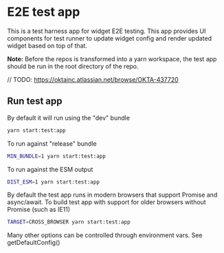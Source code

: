 # E2E test app

This is a test harness app for widget E2E testing. This app provides UI components for test runner to update widget config and render updated widget based on top of that.

**Note:** Before the repos is transformed into a yarn workspace, the test app should be run in the root directory of the repo.

// TODO: https://oktainc.atlassian.net/browse/OKTA-437720

## Run test app

By default it will run using the "dev" bundle
```sh
yarn start:test:app
```

To run against "release" bundle 
```sh
MIN_BUNDLE=1 yarn start:test:app
```

To run against the ESM output

```sh
DIST_ESM=1 yarn start:test:app
```

By default the test app runs in modern browsers that support Promise and async/await.
To build test app with support for older browsers without Promise (such as IE11)

```sh
TARGET=CROSS_BROWSER yarn start:test:app
```

Many other options can be controlled through environment vars. See getDefaultConfig()
